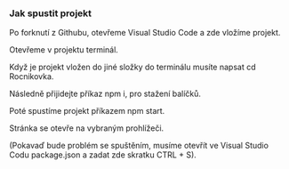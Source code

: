 ### Jak spustit projekt
Po forknutí z Githubu, otevřeme Visual Studio Code a zde vložíme projekt.

Otevřeme v projektu terminál.

Když je projekt vložen do jiné složky do terminálu musíte napsat cd Rocnikovka.

Následně přijidejte příkaz npm i, pro stažení balíčků.

Poté spustíme projekt příkazem npm start.

Stránka se otevře na vybraným prohlížeči.

(Pokavaď bude problém se spuštěním, musíme otevřít ve Visual Studio Codu package.json a zadat zde skratku CTRL + S).

